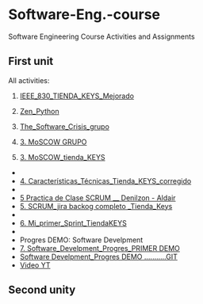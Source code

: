 # Software-Eng.-course
Software Engineering Course Activities and Assignments

## First unit
All activities:

1. [IEEE_830_TIENDA_KEYS_Mejorado](https://github.com/Alenm1/Software-Eng.-course/blob/main/1%20IEEE_830_TIENDA_KEYS_Mejorado.pdf)
2. [Zen_Python](https://github.com/Alenm1/Software-Eng.-course/blob/main/1.%20Zen_Python.pdf)
  
3. [The_Software_Crisis_grupo](https://github.com/Alenm1/Software-Eng.-course/blob/main/2.%20The_Software_Crisis_grupo.pdf)

4. [3. MoSCOW GRUPO](https://github.com/Alenm1/Software-Eng.-course/blob/main/3.%20MoSCOW.pdf)
5. [3. MoSCOW_tienda_KEYS](https://github.com/Alenm1/Software-Eng.-course/blob/main/3.%20MoSCOW_tienda_KEYS.pdf)


*   
* [4. Características_Técnicas_Tienda_KEYS_corregido](https://github.com/Alenm1/Software-Eng.-course/blob/main/4.%20Caracter%C3%ADsticas_T%C3%A9cnicas_Tienda_KEYS_corregido.pdf)
* 
* [5 Practica de Clase SCRUM __ Denilzon - Aldair](https://github.com/Alenm1/Software-Eng.-course/blob/main/5%20Practica%20de%20Clase%20SCRUM%20__%20Denilzon%20-%20Aldair.pdf)
* [5. SCRUM_jira backog completo _Tienda_Keys](https://github.com/Alenm1/Software-Eng.-course/blob/main/5.%20SCRUM_jira%20backog%20completo%20_Tienda_Keys.pdf)
*   
* [6. Mi_primer_Sprint_TiendaKEYS](https://github.com/Alenm1/Software-Eng.-course/blob/main/6.%20Mi_primer_Sprint_TiendaKEYS.pdf)
*
* Progres DEMO: Software Develpment
* [7. Software_Develpment_Progres_PRIMER DEMO](https://github.com/Alenm1/Software-Eng.-course/blob/main/7.%20Software_Develpment_Progres_DEMO%20inicio.pdf)
* [Software Develpment_Progres DEMO ...........GIT](https://github.com/Alenm1/Aplicacion-KEYS.git)
* [Video YT](https://www.youtube.com/watch?v=MjdO44smMYs)


  
## Second unity
